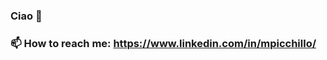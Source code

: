 ### Ciao 👋
### 📫 How to reach me: https://www.linkedin.com/in/mpicchillo/

<!-- <p align="center"><img align="center" src="https://github-readme-stats.vercel.app/api/top-langs?username=thismarco&show_icons=true&locale=en&layout=compact" alt="thismarco" /></p>
<!--! ### 🔭 My Android Play Store: https://play.google.com/store/apps/developer?id=thisMarco.dev -->

<!--![Top Languages Card](https://github-readme-stats.vercel.app/api/top-langs/?username=thisMarco&layout=compact)

![Marco's GitHub Stats](https://github-readme-stats.vercel.app/api?username=thisMarco&theme=dark&show_icons=true&count_private=true)-->



<!--
**thisMarco/thisMarco** is a ✨ _special_ ✨ repository because its `README.md` (this file) appears on your GitHub profile.

Here are some ideas to get you started:

- 🔭 I’m currently working on ...
- 🌱 I’m currently learning ...
- 👯 I’m looking to collaborate on ...
- 🤔 I’m looking for help with ...
- 💬 Ask me about ...
- 📫 How to reach me: ...
- 😄 Pronouns: ...
- ⚡ Fun fact: ...
-->
